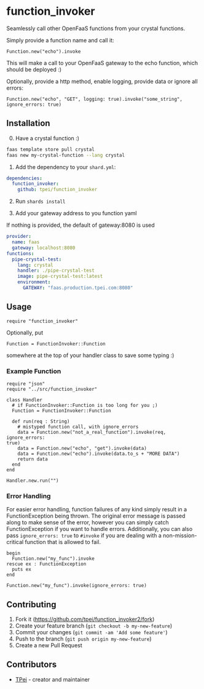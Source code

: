 # function_invoker

Seamlessly call other OpenFaaS functions from your crystal functions.

Simply provide a function name and call it:
```crystal
Function.new("echo").invoke
```

This will make a call to your OpenFaaS gateway to the echo function,
which should be deployed :)

Optionally, provide a http method, enable logging, provide data or ignore all errors:
```crystal
Function.new("echo", "GET", logging: true).invoke("some_string", ignore_errors: true)
```

## Installation

0. Have a crystal function :)
```bash
faas template store pull crystal
faas new my-crystal-function --lang crystal
```

1. Add the dependency to your `shard.yml`:
```yaml
dependencies:
  function_invoker:
    github: tpei/function_invoker
```
2. Run `shards install`

3. Add your gateway address to you function yaml

If nothing is provided, the default of gateway:8080 is used

```yaml
provider:
  name: faas
  gateway: localhost:8080
functions:
  pipe-crystal-test:
    lang: crystal
    handler: ./pipe-crystal-test
    image: pipe-crystal-test:latest
    environment:
      GATEWAY: "faas.production.tpei.com:8080"
```


## Usage
```crystal
require "function_invoker"
```

Optionally, put
```crystal
Function = FunctionInvoker::Function
```
somewhere at the top of your handler class to save some typing :)


### Example Function
```crystal
require "json"
require "../src/function_invoker"

class Handler
  # if FunctionInvoker::Function is too long for you ;)
  Function = FunctionInvoker::Function

  def run(req : String)
    # mistyped function call, with ignore_errors
    data = Function.new("not_a_real_function").invoke(req, ignore_errors:
true)
    data = Function.new("echo", "get").invoke(data)
    data = Function.new("echo").invoke(data.to_s + "MORE DATA")
    return data
  end
end

Handler.new.run("")
```

### Error Handling
For easier error handling, function failures of any kind simply result
in a FunctionException being thrown. The original error message is
passed along to make sense of the error, however you can simply catch
FunctionException if you want to handle errors.
Additionally, you can also pass `ignore_errors: true` to `#invoke` if
you are dealing with a non-mission-critical function that is allowed to
fail.

```crystal
begin
  Function.new("my_func").invoke
rescue ex : FunctionException
  puts ex
end

Function.new("my_func").invoke(ignore_errors: true)
```

## Contributing

1. Fork it (<https://github.com/tpei/function_invoker2/fork>)
2. Create your feature branch (`git checkout -b my-new-feature`)
3. Commit your changes (`git commit -am 'Add some feature'`)
4. Push to the branch (`git push origin my-new-feature`)
5. Create a new Pull Request

## Contributors

- [TPei](https://github.com/tpei) - creator and maintainer
